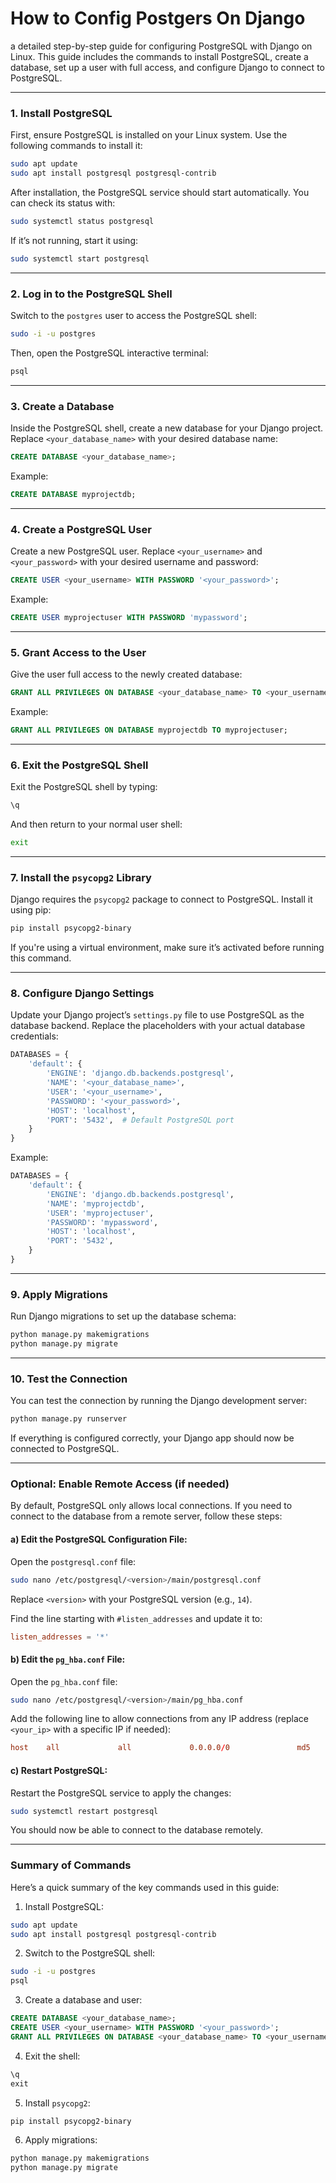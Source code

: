 # How to Config Postgers On Django

a detailed step-by-step guide for configuring PostgreSQL with Django on Linux.
This guide includes the commands to install PostgreSQL, create a database, set up a user with full access, and configure Django to connect to PostgreSQL.

---

### **1. Install PostgreSQL**
First, ensure PostgreSQL is installed on your Linux system. Use the following commands to install it:

```bash
sudo apt update
sudo apt install postgresql postgresql-contrib
```

After installation, the PostgreSQL service should start automatically. You can check its status with:

```bash
sudo systemctl status postgresql
```

If it’s not running, start it using:

```bash
sudo systemctl start postgresql
```

---

### **2. Log in to the PostgreSQL Shell**
Switch to the `postgres` user to access the PostgreSQL shell:

```bash
sudo -i -u postgres
```

Then, open the PostgreSQL interactive terminal:

```bash
psql
```

---

### **3. Create a Database**
Inside the PostgreSQL shell, create a new database for your Django project. Replace `<your_database_name>` with your desired database name:

```sql
CREATE DATABASE <your_database_name>;
```

Example:

```sql
CREATE DATABASE myprojectdb;
```

---

### **4. Create a PostgreSQL User**
Create a new PostgreSQL user. Replace `<your_username>` and `<your_password>` with your desired username and password:

```sql
CREATE USER <your_username> WITH PASSWORD '<your_password>';
```

Example:

```sql
CREATE USER myprojectuser WITH PASSWORD 'mypassword';
```

---

### **5. Grant Access to the User**
Give the user full access to the newly created database:

```sql
GRANT ALL PRIVILEGES ON DATABASE <your_database_name> TO <your_username>;
```

Example:

```sql
GRANT ALL PRIVILEGES ON DATABASE myprojectdb TO myprojectuser;
```

---

### **6. Exit the PostgreSQL Shell**
Exit the PostgreSQL shell by typing:

```sql
\q
```

And then return to your normal user shell:

```bash
exit
```

---

### **7. Install the `psycopg2` Library**
Django requires the `psycopg2` package to connect to PostgreSQL. Install it using pip:

```bash
pip install psycopg2-binary
```

If you're using a virtual environment, make sure it’s activated before running this command.

---

### **8. Configure Django Settings**
Update your Django project’s `settings.py` file to use PostgreSQL as the database backend. Replace the placeholders with your actual database credentials:

```python
DATABASES = {
    'default': {
        'ENGINE': 'django.db.backends.postgresql',
        'NAME': '<your_database_name>',
        'USER': '<your_username>',
        'PASSWORD': '<your_password>',
        'HOST': 'localhost',
        'PORT': '5432',  # Default PostgreSQL port
    }
}
```

Example:

```python
DATABASES = {
    'default': {
        'ENGINE': 'django.db.backends.postgresql',
        'NAME': 'myprojectdb',
        'USER': 'myprojectuser',
        'PASSWORD': 'mypassword',
        'HOST': 'localhost',
        'PORT': '5432',
    }
}
```

---

### **9. Apply Migrations**
Run Django migrations to set up the database schema:

```bash
python manage.py makemigrations
python manage.py migrate
```

---

### **10. Test the Connection**
You can test the connection by running the Django development server:

```bash
python manage.py runserver
```

If everything is configured correctly, your Django app should now be connected to PostgreSQL.

---

### **Optional: Enable Remote Access (if needed)**
By default, PostgreSQL only allows local connections. If you need to connect to the database from a remote server, follow these steps:

#### a) Edit the PostgreSQL Configuration File:
Open the `postgresql.conf` file:

```bash
sudo nano /etc/postgresql/<version>/main/postgresql.conf
```

Replace `<version>` with your PostgreSQL version (e.g., `14`).

Find the line starting with `#listen_addresses` and update it to:

```conf
listen_addresses = '*'
```

#### b) Edit the `pg_hba.conf` File:
Open the `pg_hba.conf` file:

```bash
sudo nano /etc/postgresql/<version>/main/pg_hba.conf
```

Add the following line to allow connections from any IP address (replace `<your_ip>` with a specific IP if needed):

```conf
host    all             all             0.0.0.0/0               md5
```

#### c) Restart PostgreSQL:
Restart the PostgreSQL service to apply the changes:

```bash
sudo systemctl restart postgresql
```

You should now be able to connect to the database remotely.

---

### **Summary of Commands**
Here’s a quick summary of the key commands used in this guide:

1. Install PostgreSQL:
```bash
sudo apt update
sudo apt install postgresql postgresql-contrib
```

2. Switch to the PostgreSQL shell:
```bash
sudo -i -u postgres
psql
```

3. Create a database and user:
```sql
CREATE DATABASE <your_database_name>;
CREATE USER <your_username> WITH PASSWORD '<your_password>';
GRANT ALL PRIVILEGES ON DATABASE <your_database_name> TO <your_username>;
```

4. Exit the shell:
```sql
\q
exit
```

5. Install `psycopg2`:
```bash
pip install psycopg2-binary
```

6. Apply migrations:
```bash
python manage.py makemigrations
python manage.py migrate
```

